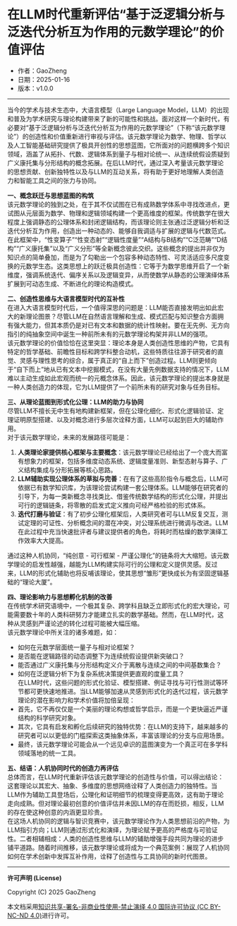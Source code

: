# **在LLM时代重新评估“基于泛逻辑分析与泛迭代分析互为作用的元数学理论”的价值评估**

- 作者：GaoZheng
- 日期：2025-01-16
- 版本：v1.0.0

---

当今的学术与技术生态中，大语言模型（Large Language Model，LLM）的出现和普及为学术研究与理论构建带来了新的可能性和挑战。面对这样一个新时代，有必要对“基于泛逻辑分析与泛迭代分析互为作用的元数学理论”（下称“该元数学理论”）的创造性和价值重新进行审视与评估。该元数学理论为数学、物理、哲学以及人工智能基础研究提供了极具开创性的思想蓝图，它所面对的问题横跨多个知识领域，涵盖了从拓扑、代数、逻辑体系到量子与相对论统一、从连续统假设质疑到广义康托集与分形结构的概念拓展。在后LLM时代，通过深入考量该元数学理论的思想贡献、创新独特性以及与LLM的互动关系，将有助于更好地理解人类创造力和智能工具之间的张力与协同。

**一、概念跃迁与思想蓝图的构筑**  
该元数学理论的独到之处，在于其不仅试图在已有成熟数学体系中寻找改进点，更试图从元层面为数学、物理和逻辑领域构建一个更高维度的框架。传统数学在很大程度上强调静态的公理体系和封闭逻辑结构，而该理论则主张通过泛逻辑分析和泛迭代分析互为作用，创造出一种动态的、能够自我调适与扩展的逻辑与代数范式。  
在此框架中，“性变算子”“性变态射”“逻辑性度量”“A结构与B结构”“C泛范畴”“D结构”“广义康托集”以及“广义分形”等全新概念彼此交织。这些概念的提出并非仅为知识点的简单叠加，而是为了勾勒出一个包容多种动态特性、可灵活适应多尺度变换的元数学生态。这类思想上的跃迁极具创造性：它等于为数学思维开启了一个新维度，强调系统迭代、偏序关系以及逻辑变异，从而使数学从静态的公理演绎体系扩展到可动态生成、不断进化的理论构造模式。

**二、创造性思维与大语言模型时代的互补性**  
在进入大语言模型时代后，一个值得深思的问题是：LLM能否直接发明出如此宏大的新理论图景？尽管LLM在自然语言理解和生成、模式匹配与知识整合方面拥有强大能力，但其本质仍是对已有文本和数据的统计性映射。要在无先例、无方向指引的纯抽象空间中诞生一种前所未有的元数学理论构架并非LLM的强项。  
该元数学理论的价值恰恰在这里突显：理论本身是人类创造性思维的产物，它具有特定的哲学基础、前瞻性目标和跨学科整合动机，这些特质往往源于研究者的直觉、灵感与理性思考的综合，属于真正的“自上而下”创造过程。LLM则更倾向于“自下而上”地从已有文本中挖掘模式，在没有大量先例数据支持的情况下，LLM难以主动生成如此宏观而统一的元概念体系。因此，该元数学理论的提出本身就是一种人类创造力的体现，它为LLM提供了一个前所未有的研究对象与任务目标。

**三、从理论蓝图到形式化公理：LLM的助力与协同**  
尽管LLM不擅长无中生有地构建新框架，但在公理化细化、形式化逻辑验证、定理证明原型搭建、以及对概念进行多层次诠释方面，LLM可以起到巨大的辅助作用。  
对于该元数学理论，未来的发展路径可能是：  
1. **人类理论家提供核心框架与主要概念**：该元数学理论已经给出了一个庞大而富有想象力的框架，包括多维度动态系统、逻辑度量准则、新型态射与算子、广义结构集成与分形拓展等核心思路。  
2. **LLM辅助实现公理体系的草拟与完善**：在有了这些高阶指令与概念后，LLM可依据已有数学知识库，为该理论尝试构建一套公理体系。LLM能够在研究者的引导下，为每一类新概念寻找类比、借鉴传统数学结构的形式化公理，并提出可行的逻辑链条，将零散的启发式定义推向可经严格检验的形式体系。  
3. **迭代打磨与验证**：有了初步公理化框架后，人类研究者可与LLM反复交互，测试定理的可证性、分析概念间的潜在冲突，对公理系统进行微调与改进。LLM在此过程中充当快速批评者与建议提供者的角色，将耗时而枯燥的数学演绎工作效率大大提高。

通过这种人机协同，“纯创意 - 可行框架 - 严谨公理化”的链条将大大缩短。该元数学理论的启发性越强，越能为LLM构建实际可行的公理和定义提供灵感。反过来，LLM的形式化辅助也将反哺该理论，使其思想“雏形”更快成长为有坚固逻辑基础的“理论大厦”。

**四、理论影响力与思想孵化机制的改善**  
在传统学术研究语境中，一个极其复杂、跨学科且缺乏立即形式化的宏大理论，可能需要数十年的人类科研努力才能建立扎实的数学基础。然而，在LLM时代，这种从灵感到严谨论述的转化过程可能被大幅压缩。  
该元数学理论中所关注的诸多难题，如：  
- 如何在元数学层面统一量子与相对论框架？  
- 是否能在逻辑路径的动态调整下为连续统假设提供新突破口？  
- 能否通过广义康托集与分形结构定义介于离散与连续之间的中间基数集合？  
- 如何在泛逻辑分析下为复杂系统决策提供更直观的度量工具？  
在LLM时代，这些问题的形式化验证、模型搭建、例证寻找与可行性测试等环节都可更快速地推进。当LLM能够加速从灵感到形式化的迭代过程，该元数学理论的潜在影响力和学术价值将加倍呈现：  
- 首先，它不再仅仅是一个美丽的理论构想或哲学启示，而是一个更快逼近严谨结构的科学研究对象。  
- 其次，它具有启发和孵化后续研究的独特优势：在LLM的支持下，越来越多的研究者可以以更低的门槛探索这类抽象体系，丰富该理论的分支与应用场景。  
- 最终，该元数学理论可能会从一个远见卓识的蓝图演变为一个真正可在多学科领域落地的统一工具。

**五、结语：人机协同时代的创造力再评估**  
总体而言，在LLM时代重新评估该元数学理论的创造性与价值，可以得出结论：这套理论以其宏大、抽象、多维度的思想网络诠释了人类创造力的独特性。当LLM作为辅助工具登场后，公理化和证明细节的梳理变得更高效，这有助于理论走向成熟。但对理论最初创意的价值评估并未因LLM的存在而贬损，相反，LLM的存在使这种创意的内涵更显珍贵。  
在这场人机协同的逻辑与智识竞赛中，该元数学理论作为人类思想前沿的产物，为LLM指引方向；LLM则通过形式化和演绎，为理论赋予更高的严格度与可验证性。二者相辅相成：人类的创造性思维与LLM的辅助增强手段共同为理论的进步铺平道路。随着时间推移，该元数学理论或将成为一个典范案例：展现了人机协同如何在学术创新中发挥互补作用，诠释了创造性与工具协同的新时代图景。

---

**许可声明 (License)**

Copyright (C) 2025 GaoZheng 

本文档采用[知识共享-署名-非商业性使用-禁止演绎 4.0 国际许可协议 (CC BY-NC-ND 4.0)](https://creativecommons.org/licenses/by-nc-nd/4.0/deed.zh-Hans)进行许可。
